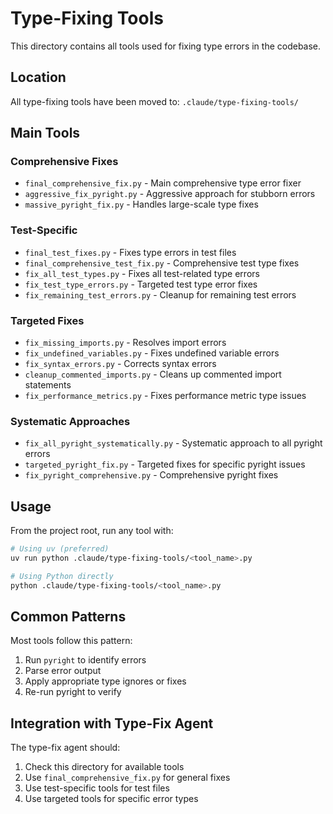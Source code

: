 # Type-Fixing Tools

This directory contains all tools used for fixing type errors in the codebase.

## Location
All type-fixing tools have been moved to: `.claude/type-fixing-tools/`

## Main Tools

### Comprehensive Fixes
- `final_comprehensive_fix.py` - Main comprehensive type error fixer
- `aggressive_fix_pyright.py` - Aggressive approach for stubborn errors
- `massive_pyright_fix.py` - Handles large-scale type fixes

### Test-Specific
- `final_test_fixes.py` - Fixes type errors in test files
- `final_comprehensive_test_fix.py` - Comprehensive test type fixes
- `fix_all_test_types.py` - Fixes all test-related type errors
- `fix_test_type_errors.py` - Targeted test type error fixes
- `fix_remaining_test_errors.py` - Cleanup for remaining test errors

### Targeted Fixes
- `fix_missing_imports.py` - Resolves import errors
- `fix_undefined_variables.py` - Fixes undefined variable errors
- `fix_syntax_errors.py` - Corrects syntax errors
- `cleanup_commented_imports.py` - Cleans up commented import statements
- `fix_performance_metrics.py` - Fixes performance metric type issues

### Systematic Approaches
- `fix_all_pyright_systematically.py` - Systematic approach to all pyright errors
- `targeted_pyright_fix.py` - Targeted fixes for specific pyright issues
- `fix_pyright_comprehensive.py` - Comprehensive pyright fixes

## Usage

From the project root, run any tool with:

```bash
# Using uv (preferred)
uv run python .claude/type-fixing-tools/<tool_name>.py

# Using Python directly
python .claude/type-fixing-tools/<tool_name>.py
```

## Common Patterns

Most tools follow this pattern:
1. Run `pyright` to identify errors
2. Parse error output
3. Apply appropriate type ignores or fixes
4. Re-run pyright to verify

## Integration with Type-Fix Agent

The type-fix agent should:
1. Check this directory for available tools
2. Use `final_comprehensive_fix.py` for general fixes
3. Use test-specific tools for test files
4. Use targeted tools for specific error types
